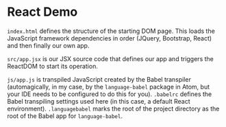 # React Demo

`index.html` defines the structure of the starting DOM page. This loads the JavaScript framework dependencies in order (JQuery, Bootstrap, React) and then finally our own app.

`src/app.jsx` is our JSX source code that defines our app and triggers the ReactDOM to start its operation.

`js/app.js` is transpiled JavaScript created by the Babel transpiler (automagically, in my case, by the `language-babel` package in Atom, but your IDE needs to be configured to do this for you). `.babelrc` defines the Babel transpiling settings used here (in this case, a default React environment). `.languagebabel` marks the root of the project directory as the root of the Babel app for `language-babel`.
